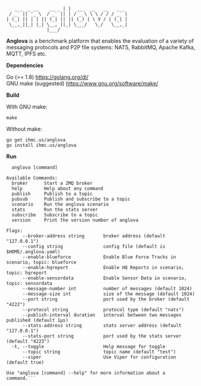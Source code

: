 ```  
   _ _  _ __    __ _ | |  ___  __   __   _ _ 
 / _` || '_ \  / _` || | / _ \ \ \ / / / _` |
| (_| || | | || (_| || || (_) | \ V / | (_| |
 \__,_||_| |_| \__, ||_| \___/   \_/   \__,_|
               |___/
```

<b>Anglova</b> is a benchmark platform that enables the evaluation
of a variety of messaging protocols and P2P file systems:
NATS, RabbitMQ, Apache Kafka, MQTT, IPFS etc.
			   


<b>Dependencies</b>

Go (>= 1.8) https://golang.org/dl/<br/>
GNU make (suggested) https://www.gnu.org/software/make/<br/>

<b>Build</b>

With GNU make:

```make```

Without make:

```go get ihmc.us/anglova``` <br/>
```go install ihmc.us/anglova``` <br/>

<b>Run</b>

```Usage:
  anglova [command]

Available Commands:
  broker      Start a ZMQ broker
  help        Help about any command
  publish     Publish to a topic
  pubsub      Publish and subscribe to a topic
  scenario    Run the anglova scenario
  stats       Run the stats server
  subscribe   Subscribe to a topic
  version     Print the version number of anglova

Flags:
      --broker-address string       broker address (default "127.0.0.1")
      --config string               config file (default is $HOME/.anglova.yaml)
      --enable-blueforce            Enable Blue Force Tracks in scenario, topic: blueforce
      --enable-hqreport             Enable HQ Reports in scenario, topic: hqreport
      --enable-sensordata           Enable Sensor Data in scenario, topic: sensordata
      --message-number int          number of messages (default 1024)
      --message-size int            size of the message (default 1024)
      --port string                 port used by the broker (default "4222")
      --protocol string             protocol type (default "nats")
      --publish-interval duration   interval between two messages published (default 1µs)
      --stats-address string        stats server address (default "127.0.0.1")
      --stats-port string           port used by the stats server (default "4223")
  -t, --toggle                      Help message for toggle
      --topic string                topic name (default "test")
      --viper                       Use Viper for configuration (default true)

Use "anglova [command] --help" for more information about a command.```

